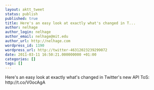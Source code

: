 ```yaml
---
layout: aktt_tweet
status: publish
published: true
title: Here's an easy look at exactly what's changed in T...
author: nelhage
author_login: nelhage
author_email: nelhage@mit.edu
author_url: http://nelhage.com
wordpress_id: 1190
wordpress_url: http://twitter-46312023239299072
date: 2011-03-11 16:50:21.000000000 +01:00
categories: []
tags: []
---
```

Here's an easy look at exactly what's changed in Twitter's new API ToS: http:&#47;&#47;t.co&#47;V0ocAgA
